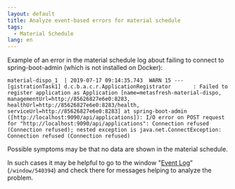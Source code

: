 ```yaml
---
layout: default
title: Analyze event-based errors for material schedule
tags:
  - Material Schedule
lang: en
---
```


Example of an error in the material schedule log about failing to connect to spring-boot-admin (which is not installed on Docker):

```
material-dispo_1  | 2019-07-17 09:14:35.743  WARN 15 --- [gistrationTask1] d.c.b.a.c.r.ApplicationRegistrator       : Failed to register application as Application [name=metasfresh-material-dispo, managementUrl=http://85626827e6e0:8283, healthUrl=http://85626827e6e0:8283/health, serviceUrl=http://85626827e6e0:8283] at spring-boot-admin ([http://localhost:9090/api/applications]): I/O error on POST request for "http://localhost:9090/api/applications": Connection refused (Connection refused); nested exception is java.net.ConnectException: Connection refused (Connection refused)
```

Possible symptoms may be that no data are shown in the material schedule.

In such cases it may be helpful to go to the window "[Event Log](..\..\_webui_collection\EN\Menu.md)" (`/window/540394`) and check there for messages helping to analyze the problem.
